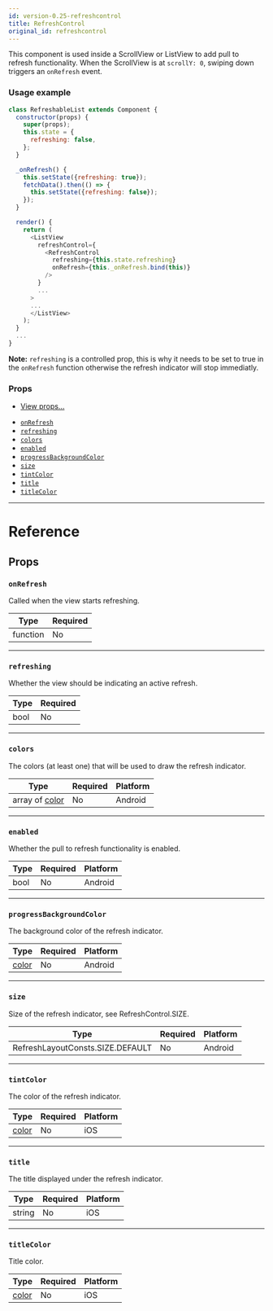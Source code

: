 ```yaml
---
id: version-0.25-refreshcontrol
title: RefreshControl
original_id: refreshcontrol
---
```

This component is used inside a ScrollView or ListView to add pull to refresh
functionality. When the ScrollView is at `scrollY: 0`, swiping down
triggers an `onRefresh` event.

### Usage example

``` js
class RefreshableList extends Component {
  constructor(props) {
    super(props);
    this.state = {
      refreshing: false,
    };
  }

  _onRefresh() {
    this.setState({refreshing: true});
    fetchData().then(() => {
      this.setState({refreshing: false});
    });
  }

  render() {
    return (
      <ListView
        refreshControl={
          <RefreshControl
            refreshing={this.state.refreshing}
            onRefresh={this._onRefresh.bind(this)}
          />
        }
        ...
      >
      ...
      </ListView>
    );
  }
  ...
}
```

__Note:__ `refreshing` is a controlled prop, this is why it needs to be set to true
in the `onRefresh` function otherwise the refresh indicator will stop immediatly.

### Props

* [View props...](view.md#props)
- [`onRefresh`](refreshcontrol.md#onrefresh)
- [`refreshing`](refreshcontrol.md#refreshing)
- [`colors`](refreshcontrol.md#colors)
- [`enabled`](refreshcontrol.md#enabled)
- [`progressBackgroundColor`](refreshcontrol.md#progressbackgroundcolor)
- [`size`](refreshcontrol.md#size)
- [`tintColor`](refreshcontrol.md#tintcolor)
- [`title`](refreshcontrol.md#title)
- [`titleColor`](refreshcontrol.md#titlecolor)






---

# Reference

## Props

### `onRefresh`

Called when the view starts refreshing.

| Type | Required |
| - | - |
| function | No |




---

### `refreshing`

Whether the view should be indicating an active refresh.

| Type | Required |
| - | - |
| bool | No |




---

### `colors`

The colors (at least one) that will be used to draw the refresh indicator.


| Type | Required | Platform |
| - | - | - |
| array of [color](colors.md) | No | Android  |




---

### `enabled`

Whether the pull to refresh functionality is enabled.


| Type | Required | Platform |
| - | - | - |
| bool | No | Android  |




---

### `progressBackgroundColor`

The background color of the refresh indicator.


| Type | Required | Platform |
| - | - | - |
| [color](colors.md) | No | Android  |




---

### `size`

Size of the refresh indicator, see RefreshControl.SIZE.


| Type | Required | Platform |
| - | - | - |
| RefreshLayoutConsts.SIZE.DEFAULT | No | Android  |




---

### `tintColor`

The color of the refresh indicator.


| Type | Required | Platform |
| - | - | - |
| [color](colors.md) | No | iOS  |




---

### `title`

The title displayed under the refresh indicator.


| Type | Required | Platform |
| - | - | - |
| string | No | iOS  |




---

### `titleColor`

Title color.


| Type | Required | Platform |
| - | - | - |
| [color](colors.md) | No | iOS  |






